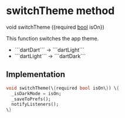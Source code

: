


# switchTheme method








void switchTheme
(\{required [bool](https://api.flutter.dev/flutter/dart-core/bool-class.html) isOn\})





<p>This function switches the app theme.</p>
<ul>
<li>```dartDart``` -&gt; ```dartLight```</li>
<li>```dartLight``` -&gt; ```dartDark```</li>
</ul>



## Implementation

```dart
void switchTheme(\{required bool isOn\}) \{
  _isDarkMode = isOn;
  _saveToPrefs();
  notifyListeners();
\}
```







